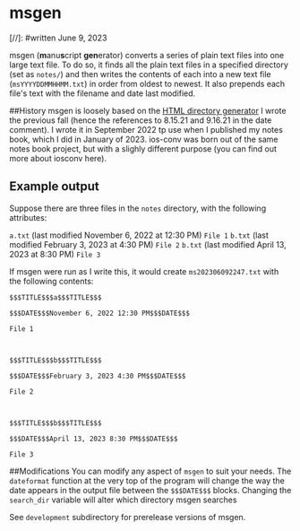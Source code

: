 # msgen
[//]: #written June 9, 2023

msgen (**m**anu**s**cript **gen**erator) converts a series of plain text files into one large text file. To do so, it finds all the plain text files in a specified directory (set as `notes/`) and then writes the contents of each into a new text file (`msYYYYDDMMHHMM.txt`) in order from oldest to newest. It also prepends each file's text with the filename and date last modified. 

##History
msgen is loosely based on the [HTML directory generator](#) I wrote the previous fall (hence the references to 8.15.21 and 9.16.21 in the date comment). I wrote it in September 2022 tp use when I published my notes book, which I did in January of 2023. ios-conv was born out of the same notes book project, but with a slighly different purpose (you can find out more about iosconv here). 
## Example output
Suppose there are three files in the `notes` directory, with the following attributes:

`a.txt` (last modified November 6, 2022 at 12:30 PM)
`File 1`
`b.txt` (last modified February 3, 2023 at 4:30 PM)
`File 2`
`b.txt` (last modified April 13, 2023 at 8:30 PM)
`File 3`

If msgen were run as I write this, it would create `ms202306092247.txt` with the following contents:

```
$$$TITLE$$$a$$$TITLE$$$

$$$DATE$$$November 6, 2022 12:30 PM$$$DATE$$$

File 1



$$$TITLE$$$b$$$TITLE$$$

$$$DATE$$$February 3, 2023 4:30 PM$$$DATE$$$

File 2



$$$TITLE$$$b$$$TITLE$$$

$$$DATE$$$April 13, 2023 8:30 PM$$$DATE$$$

File 3
```
##Modifications
You can modify any aspect of `msgen` to suit your needs. The `dateformat` function at the very top of the program will change the way the date appears in the output file between the `$$$DATE$$$` blocks. Changing the `search_dir` variable will alter which directory msgen searches 

See `development` subdirectory for prerelease versions of msgen.
